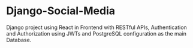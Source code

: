 # Django-Social-Media
Django project using React in Frontend with RESTful APIs, Authentication and  Authorization using JWTs and PostgreSQL configuration as the main Database.
